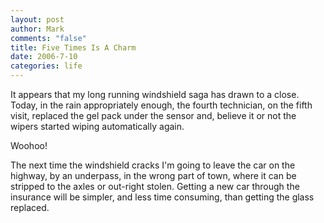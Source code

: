 ```yaml
--- 
layout: post
author: Mark
comments: "false"
title: Five Times Is A Charm
date: 2006-7-10
categories: life
---
```

It appears that my long running windshield saga has drawn to a close. Today, in the rain appropriately enough, the fourth technician, on the fifth visit, replaced the gel pack under the sensor and, believe it or not the wipers started wiping automatically again.

Woohoo!

The next time the windshield cracks I'm going to leave the car on the highway, by an underpass, in the wrong part of town, where it can be stripped to the axles or out-right stolen. Getting a new car through the insurance will be simpler, and less time consuming, than getting the glass replaced.
